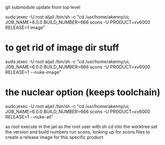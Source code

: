 git submodule update from top level

sudo jexec -U root aljail /bin/sh -c "cd /usr/home/akenny/ui; JOB_NAME=6.0.0 BUILD_NUMBER=666 scons -U PRODUCT=xv6000 RELEASE=1 image"

# to get rid of image dir stuff
sudo jexec -U root aljail /bin/sh -c "cd /usr/home/akenny/ui; JOB_NAME=6.0.0 BUILD_NUMBER=666 scons -U PRODUCT=xv6000 RELEASE=1 --nuke-image"

# the nuclear option (keeps toolchain)
sudo jexec -U root aljail /bin/sh -c "cd /usr/home/akenny/ui; JOB_NAME=6.0.0 BUILD_NUMBER=666 scons -U PRODUCT=xv6000 RELEASE=1 --nuke-all"

as root
execute in the jail as the root user with sh
	cd into the worktree
	set the version and build numbers
	run scons, looking up for scons files
	to create a release image for this specific product

